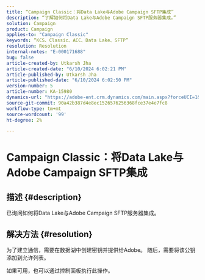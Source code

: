 ```yaml
---
title: “Campaign Classic：将Data Lake与Adobe Campaign SFTP集成”
description: “了解如何将Data Lake与Adobe Campaign SFTP服务器集成。”
solution: Campaign
product: Campaign
applies-to: "Campaign Classic"
keywords: “KCS、Classic、ACC、Data Lake、SFTP”
resolution: Resolution
internal-notes: "E-000171688"
bug: false
article-created-by: Utkarsh Jha
article-created-date: "6/10/2024 6:02:21 PM"
article-published-by: Utkarsh Jha
article-published-date: "6/10/2024 6:02:50 PM"
version-number: 5
article-number: KA-15980
dynamics-url: "https://adobe-ent.crm.dynamics.com/main.aspx?forceUCI=1&pagetype=entityrecord&etn=knowledgearticle&id=33d6db92-5327-ef11-840b-6045bd0298d4"
source-git-commit: 90a42b387d4e8ec1526576256368fce37e4e7fc8
workflow-type: tm+mt
source-wordcount: '99'
ht-degree: 2%

---
```


# Campaign Classic：将Data Lake与Adobe Campaign SFTP集成

## 描述 {#description}


已询问如何将Data Lake与Adobe Campaign SFTP服务器集成。


## 解决方法 {#resolution}


为了建立通信，需要在数据湖中创建密钥并提供给Adobe。 随后，需要将该公钥添加到允许列表。



如果可用，也可以通过控制面板执行此操作。


